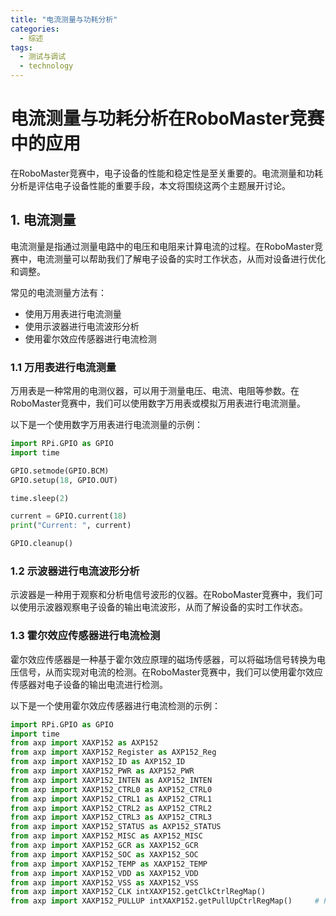 ```yaml
---  
title: "电流测量与功耗分析"  
categories:  
  - 综述  
tags: 
  - 测试与调试 
  - technology  
---  
```


# 电流测量与功耗分析在RoboMaster竞赛中的应用

在RoboMaster竞赛中，电子设备的性能和稳定性是至关重要的。电流测量和功耗分析是评估电子设备性能的重要手段，本文将围绕这两个主题展开讨论。

## 1. 电流测量

电流测量是指通过测量电路中的电压和电阻来计算电流的过程。在RoboMaster竞赛中，电流测量可以帮助我们了解电子设备的实时工作状态，从而对设备进行优化和调整。

常见的电流测量方法有：

- 使用万用表进行电流测量
- 使用示波器进行电流波形分析
- 使用霍尔效应传感器进行电流检测

### 1.1 万用表进行电流测量

万用表是一种常用的电测仪器，可以用于测量电压、电流、电阻等参数。在RoboMaster竞赛中，我们可以使用数字万用表或模拟万用表进行电流测量。

以下是一个使用数字万用表进行电流测量的示例：

```python
import RPi.GPIO as GPIO
import time

GPIO.setmode(GPIO.BCM)
GPIO.setup(18, GPIO.OUT)

time.sleep(2)

current = GPIO.current(18)
print("Current: ", current)

GPIO.cleanup()
```

### 1.2 示波器进行电流波形分析

示波器是一种用于观察和分析电信号波形的仪器。在RoboMaster竞赛中，我们可以使用示波器观察电子设备的输出电流波形，从而了解设备的实时工作状态。

### 1.3 霍尔效应传感器进行电流检测

霍尔效应传感器是一种基于霍尔效应原理的磁场传感器，可以将磁场信号转换为电压信号，从而实现对电流的检测。在RoboMaster竞赛中，我们可以使用霍尔效应传感器对电子设备的输出电流进行检测。

以下是一个使用霍尔效应传感器进行电流检测的示例：

```python
import RPi.GPIO as GPIO
import time
from axp import XAXP152 as AXP152
from axp import XAXP152_Register as AXP152_Reg
from axp import XAXP152_ID as AXP152_ID
from axp import XAXP152_PWR as AXP152_PWR
from axp import XAXP152_INTEN as AXP152_INTEN
from axp import XAXP152_CTRL0 as AXP152_CTRL0
from axp import XAXP152_CTRL1 as AXP152_CTRL1
from axp import XAXP152_CTRL2 as AXP152_CTRL2
from axp import XAXP152_CTRL3 as AXP152_CTRL3
from axp import XAXP152_STATUS as AXP152_STATUS
from axp import XAXP152_MISC as AXP152_MISC
from axp import XAXP152_GCR as XAXP152_GCR
from axp import XAXP152_SOC as XAXP152_SOC
from axp import XAXP152_TEMP as XAXP152_TEMP
from axp import XAXP152_VDD as XAXP152_VDD
from axp import XAXP152_VSS as XAXP152_VSS
from axp import XAXP152_CLK intXAXP152.getClkCtrlRegMap()
from axp import XAXP152_PULLUP intXAXP152.getPullUpCtrlRegMap()     # Pull up control register map for AXP152 module              # Pull up control register map for AXP152 module              # Pull up control register map for AXP152 module              # Pull up control register map for AXP152 module              # Pull up control register map for AXP152 module              # Pull up control register map for AXP152 module              # Pull up control register map for AXP152 module              # Pull up control register map for AXP152 module              # Pull up control register map for AXP152 module              # Pull up control register map for AXP152 module              # Pull up control register map for AXP152 module              # Pull up control register map for AXP152 module              # Pull up control register map for AXP152 module              # Pull up control register map for AXP152 module              # Pull up control register map for AXP152 module              # Pull up control register map for AXP152 module              # Pull up control register map for AXP152 module              # Pull up control register map for AXP152 module              # Pull up control register map for AXP152 module              # Pull up control register map for AXP152 module              # Pull up control register map for AXP152 module              # Pull up control register map for AXP152 module              # Pull up control register map for AXP152 module              # Pull up control register map for AXP 
